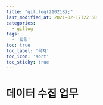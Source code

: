 ```yaml
---
title: "gil.log(210218);"
last_modified_at: 2021-02-17T22:50
categories: 
  - gillog
tags: 
  - '할일'
toc: true
toc_label: '목차'
toc_icon: 'sort'
toc_sticky: true
---
```

# 데이터 수집 업무
